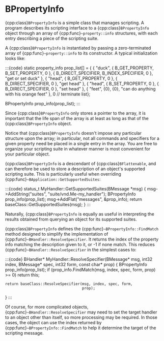 # BPropertyInfo

{cpp:class}`BPropertyInfo` is a simple class that manages scripting. A
program describes its scripting interface to a {cpp:class}`BPropertyInfo`
object through an array of {cpp:func}`~property::info` structures, with
each entry describing a piece of the scripting suite.

A {cpp:class}`BPropertyInfo` is instantiated by passing a zero-terminated
array of {cpp:func}`~property::info` to its constructor. A typical
initialization looks like:

:::{code}
static property_info prop_list[] = {
    { "duck",
      { B_GET_PROPERTY, B_SET_PROPERTY, 0 },
      { B_DIRECT_SPECIFIER, B_INDEX_SPECIFIER, 0 },
      "get or set duck"
    },
    { "head",
      { B_GET_PROPERTY, 0 },
      { B_DIRECT_SPECIFIER, 0 },
      "get head"
    },
    { "head",
      { B_SET_PROPERTY, 0 },
      { B_DIRECT_SPECIFIER, 0 },
      "set head"
    },
    { "feet",
      {0}, {0}, "can do anything with his orange feet"
    },
    0 // terminate list};

BPropertyInfo prop_info(prop_list);
:::

Since {cpp:class}`BPropertyInfo` only stores a pointer to the array, it is
important that the life span of the array is at least as long as that of
the {cpp:class}`BPropertyInfo` object.

Notice that {cpp:class}`BPropertyInfo` doesn't impose any particular
structure upon the array; in particular, not all commands and specifiers
for a given property need be placed in a single entry in the array. You are
free to organize your scripting suite in whatever manner is most convenient
for your particular object.

{cpp:class}`BPropertyInfo` is a descendant of {cpp:class}`BFlattenable`,
and can therefore be used to store a description of an object's supported
scripting suite. This is particularly useful when overriding
{cpp:func}`~BApplication::GetSupportedSuites`:

:::{code}
status_t MyHandler::GetSupportedSuites(BMessage *msg)
{
    msg->AddString("suites", "suite/vnd.Me-my_handler");
    BPropertyInfo prop_info(prop_list);
    msg->AddFlat("messages", &prop_info);
    return baseClass::GetSupportedSuites(msg);
}
:::

Naturally, {cpp:class}`BPropertyInfo` is equally as useful in interpreting
the results obtained from querying an object for its supported suites.

{cpp:class}`BPropertyInfo` defines the
{cpp:func}`~BPropertyInfo::FindMatch` method designed to simplify the
implementation of {cpp:func}`~BHandler::ResolveSpecifier`. It returns the
index of the property info matching the description given to it, or -1 if
none match. This reduces {cpp:func}`~BHandler::ResolveSpecifier` in the
simplest cases to:

:::{code}
BHandler*
MyHandler::ResolveSpecifier(BMessage* msg, int32 index,
                            BMessage* spec, int32 form,
                            const char* prop)
{
    BPropertyInfo prop_info(prop_list);
    if (prop_info.FindMatch(msg, index, spec, form, prop) >= 0)
        return this;

    return baseClass::ResolveSpecifier(msg, index, spec, form,
                                       prop);
}
:::

Of course, for more complicated objects,
{cpp:func}`~BHandler::ResolveSpecifier` may need to set the target handler
to an object other than itself, so more processing may be required. In
those cases, the object can use the index returned by
{cpp:func}`~BPropertyInfo::FindMatch` to help it determine the target of
the scripting message.
